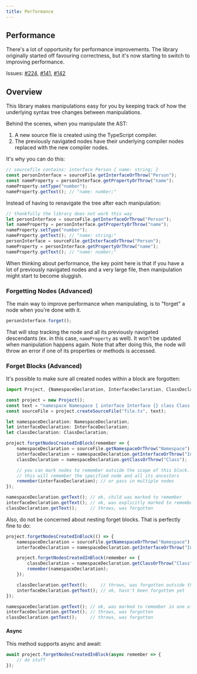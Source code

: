 ```yaml
---
title: Performance
---
```


## Performance

There's a lot of opportunity for performance improvements. The library originally started off favouring correctness, but it's now starting to switch to improving performance.

Issues: [#224](https://github.com/dsherret/ts-simple-ast/issues/224), [#141](https://github.com/dsherret/ts-simple-ast/issues/141), [#142](https://github.com/dsherret/ts-simple-ast/issues/142)

## Overview

This library makes manipulations easy for you by keeping track of how the underlying syntax tree changes between manipulations.

Behind the scenes, when you manipulate the AST:

1. A new source file is created using the TypeScript compiler.
2. The previously navigated nodes have their underlying compiler nodes replaced with the new compiler nodes.

It's why you can do this:

```ts
// sourcefile contains: interface Person { name: string; }
const personInterface = sourceFile.getInterfaceOrThrow("Person");
const nameProperty = personInterface.getPropertyOrThrow("name");
nameProperty.setType("number");
nameProperty.getText(); // "name: number;"
```

Instead of having to renavigate the tree after each manipulation:

```ts
// thankfully the library does not work this way
let personInterface = sourceFile.getInterfaceOrThrow("Person");
let nameProperty = personInterface.getPropertyOrThrow("name");
nameProperty.setType("number");
nameProperty.getText(); // "name: string;"
personInterface = sourceFile.getInterfaceOrThrow("Person");
nameProperty = personInterface.getPropertyOrThrow("name");
nameProperty.getText(); // "name: number;"
```

When thinking about performance, the key point here is that if you have a lot of previously navigated nodes and a very large file, then manipulation might start to become sluggish.

### Forgetting Nodes (Advanced)

The main way to improve performance when manipulating, is to "forget" a node when you're done with it.

```ts
personInterface.forget();
```

That will stop tracking the node and all its previously navigated descendants (ex. in this case, `nameProperty` as well).
It won't be updated when manipulation happens again. Note that after doing this, the node will throw an error if one of its properties or methods is accessed.

### Forget Blocks (Advanced)

It's possible to make sure all created nodes within a block are forgotten:

```ts
import Project, {NamespaceDeclaration, InterfaceDeclaration, ClassDeclaration} from "ts-simple-ast";

const project = new Project();
const text = "namespace Namespace { interface Interface {} class Class {} }";
const sourceFile = project.createSourceFile("file.ts", text);

let namespaceDeclaration: NamespaceDeclaration;
let interfaceDeclaration: InterfaceDeclaration;
let classDeclaration: ClassDeclaration;

project.forgetNodesCreatedInBlock(remember => {
    namespaceDeclaration = sourceFile.getNamespaceOrThrow("Namespace");
    interfaceDeclaration = namespaceDeclaration.getInterfaceOrThrow("Interface");
    classDeclaration = namespaceDeclaration.getClassOrThrow("Class");

    // you can mark nodes to remember outside the scope of this block...
    // this will remember the specified node and all its ancestors
    remember(interfaceDeclaration); // or pass in multiple nodes
});

namespaceDeclaration.getText(); // ok, child was marked to remember
interfaceDeclaration.getText(); // ok, was explicitly marked to remember
classDeclaration.getText();     // throws, was forgotten
```

Also, do not be concerned about nesting forget blocks. That is perfectly fine to do:

```ts
project.forgetNodesCreatedInBlock(() => {
    namespaceDeclaration = sourceFile.getNamespaceOrThrow("Namespace");
    interfaceDeclaration = namespaceDeclaration.getInterfaceOrThrow("Interface");

    project.forgetNodesCreatedInBlock(remember => {
        classDeclaration = namespaceDeclaration.getClassOrThrow("Class");
        remember(namespaceDeclaration);
    });

    classDeclaration.getText();     // throws, was forgotten outside the block above
    interfaceDeclaration.getText(); // ok, hasn't been forgotten yet
});

namespaceDeclaration.getText(); // ok, was marked to remember in one of the blocks
interfaceDeclaration.getText(); // throws, was forgotten
classDeclaration.getText();     // throws, was forgotten
```

#### Async

This method supports async and await:

```ts
await project.forgetNodesCreatedInBlock(async remember => {
    // do stuff
});
```
